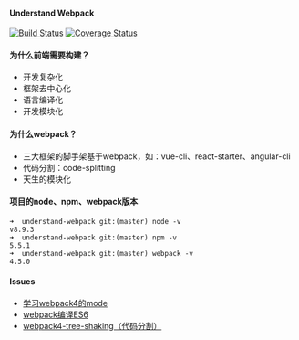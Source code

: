 #### Understand Webpack
<a href="https://github.com/liangfengbo/understand-webpack/commits/master"><img src="https://img.shields.io/badge/build-passing-brightgreen.svg" alt="Build Status"></a>
<a href="https://github.com/liangfengbo/understand-webpack/blob/master/LICENSE"><img src="https://img.shields.io/badge/license-MIT-green.svg" alt="Coverage Status"></a>

#### 为什么前端需要构建？
- 开发复杂化
- 框架去中心化
- 语言编译化
- 开发模块化

#### 为什么webpack？
- 三大框架的脚手架基于webpack，如：vue-cli、react-starter、angular-cli
- 代码分割：code-splitting
- 天生的模块化

#### 项目的node、npm、webpack版本
```
➜  understand-webpack git:(master) node -v
v8.9.3
➜  understand-webpack git:(master) npm -v
5.5.1
➜  understand-webpack git:(master) webpack -v
4.5.0
```

#### Issues
- [学习webpack4的mode](https://github.com/liangfengbo/understand-webpack/issues/1)
- [webpack编译ES6](https://github.com/liangfengbo/understand-webpack/issues/2)
- [webpack4-tree-shaking（代码分割） ](https://github.com/liangfengbo/understand-webpack/issues/3)